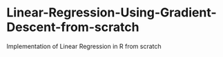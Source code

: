 # Linear-Regression-Using-Gradient-Descent-from-scratch
Implementation of Linear Regression in R from scratch

